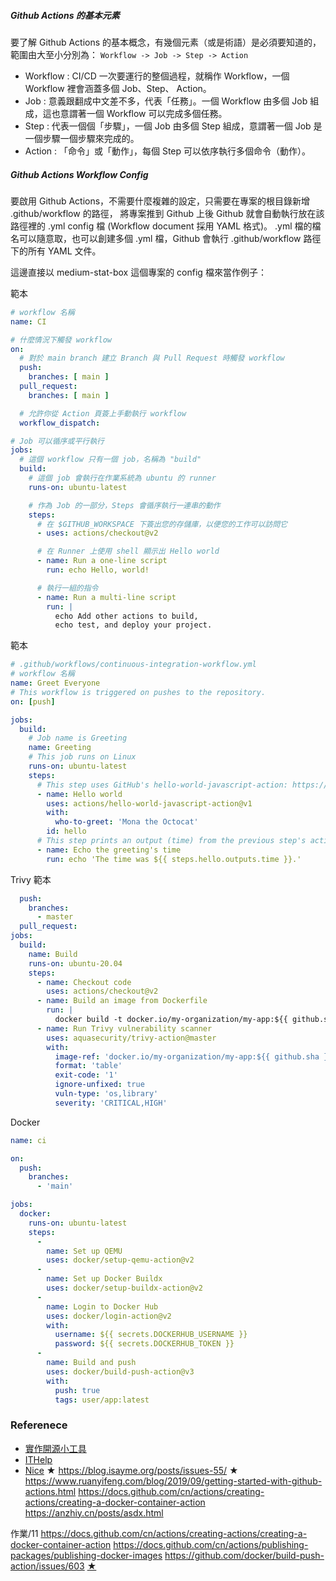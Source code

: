 ##### Github Actions 的基本元素
要了解 Github Actions 的基本概念，有幾個元素（或是術語）是必須要知道的，範圍由大至小分別為： `Workflow -> Job -> Step -> Action`

* Workflow : CI/CD 一次要運行的整個過程，就稱作 Workflow，一個 Workflow 裡會涵蓋多個 Job、Step、 Action。
* Job : 意義跟翻成中文差不多，代表「任務」。一個 Workflow 由多個 Job 組成，這也意謂著一個 Workflow 可以完成多個任務。
* Step : 代表一個個「步驟」，一個 Job 由多個 Step 組成，意謂著一個 Job 是一個步驟一個步驟來完成的。
* Action : 「命令」或「動作」，每個 Step 可以依序執行多個命令（動作）。

##### Github Actions Workflow Config
要啟用 Github Actions，不需要什麼複雜的設定，只需要在專案的根目錄新增 .github/workflow 的路徑，
將專案推到 Github 上後 Github 就會自動執行放在該路徑裡的 .yml config 檔 (Workflow document 採用 YAML 格式)。
.yml 檔的檔名可以隨意取，也可以創建多個 .yml 檔，Github 會執行 .github/workflow 路徑下的所有 YAML 文件。

這邊直接以 medium-stat-box 這個專案的 config 檔來當作例子：

範本
```yaml
# workflow 名稱
name: CI

# 什麼情況下觸發 workflow
on:
  # 對於 main branch 建立 Branch 與 Pull Request 時觸發 workflow 
  push:
    branches: [ main ]
  pull_request:
    branches: [ main ]

  # 允許你從 Action 頁簽上手動執行 workflow
  workflow_dispatch:

# Job 可以循序或平行執行
jobs:
  # 這個 workflow 只有一個 job，名稱為 "build"
  build:
    # 這個 job 會執行在作業系統為 ubuntu 的 runner
    runs-on: ubuntu-latest

    # 作為 Job 的一部分，Steps 會循序執行一連串的動作
    steps:
      # 在 $GITHUB_WORKSPACE 下簽出您的存儲庫，以便您的工作可以訪問它
      - uses: actions/checkout@v2

      # 在 Runner 上使用 shell 顯示出 Hello world
      - name: Run a one-line script
        run: echo Hello, world!

      # 執行一組的指令
      - name: Run a multi-line script
        run: |
          echo Add other actions to build,
          echo test, and deploy your project.
```


範本
```yaml
# .github/workflows/continuous-integration-workflow.yml
# workflow 名稱
name: Greet Everyone
# This workflow is triggered on pushes to the repository.
on: [push]

jobs:
  build:
    # Job name is Greeting
    name: Greeting
    # This job runs on Linux
    runs-on: ubuntu-latest
    steps:
      # This step uses GitHub's hello-world-javascript-action: https://github.com/actions/hello-world-javascript-action
      - name: Hello world
        uses: actions/hello-world-javascript-action@v1
        with:
          who-to-greet: 'Mona the Octocat'
        id: hello
      # This step prints an output (time) from the previous step's action.
      - name: Echo the greeting's time
        run: echo 'The time was ${{ steps.hello.outputs.time }}.'
```

Trivy 範本
```yaml
  push:
    branches:
      - master
  pull_request:
jobs:
  build:
    name: Build
    runs-on: ubuntu-20.04
    steps:
      - name: Checkout code
        uses: actions/checkout@v2
      - name: Build an image from Dockerfile
        run: |
          docker build -t docker.io/my-organization/my-app:${{ github.sha }} .
      - name: Run Trivy vulnerability scanner
        uses: aquasecurity/trivy-action@master
        with:
          image-ref: 'docker.io/my-organization/my-app:${{ github.sha }}'
          format: 'table'
          exit-code: '1'
          ignore-unfixed: true
          vuln-type: 'os,library'
          severity: 'CRITICAL,HIGH'

```
Docker
```yaml
name: ci

on:
  push:
    branches:
      - 'main'

jobs:
  docker:
    runs-on: ubuntu-latest
    steps:
      -
        name: Set up QEMU
        uses: docker/setup-qemu-action@v2
      -
        name: Set up Docker Buildx
        uses: docker/setup-buildx-action@v2
      -
        name: Login to Docker Hub
        uses: docker/login-action@v2
        with:
          username: ${{ secrets.DOCKERHUB_USERNAME }}
          password: ${{ secrets.DOCKERHUB_TOKEN }}
      -
        name: Build and push
        uses: docker/build-push-action@v3
        with:
          push: true
          tags: user/app:latest
```
### Referenece
* [實作開源小工具](https://medium.com/starbugs/%E5%AF%A6%E4%BD%9C%E9%96%8B%E6%BA%90%E5%B0%8F%E5%B7%A5%E5%85%B7-%E8%88%87-github-actions-%E7%9A%84%E7%AC%AC%E4%B8%80%E6%AC%A1%E7%9B%B8%E9%81%87-3dd2d70eeb)
* [ITHelp](https://ithelp.ithome.com.tw/articles/10262377)
* [Nice](https://ithelp.ithome.com.tw/users/20091494/ironman/4464?page=2)
★ https://blog.isayme.org/posts/issues-55/
★ https://www.ruanyifeng.com/blog/2019/09/getting-started-with-github-actions.html
https://docs.github.com/cn/actions/creating-actions/creating-a-docker-container-action
https://anzhiy.cn/posts/asdx.html

作業/11
https://docs.github.com/cn/actions/creating-actions/creating-a-docker-container-action
https://docs.github.com/cn/actions/publishing-packages/publishing-docker-images
https://github.com/docker/build-push-action/issues/603
[★](https://github.com/docker/build-push-action/issues/223)
